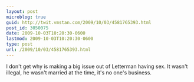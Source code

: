 ```yaml
---
layout: post
microblog: true
guid: http://twit.vmstan.com/2009/10/03/4581765393.html
post_id: 3050075
date: 2009-10-03T10:20:30-0600
lastmod: 2009-10-03T10:20:30-0600
type: post
url: /2009/10/03/4581765393.html
---
```

I don't get why is making a big issue out of Letterman having sex. It wasn't illegal, he wasn't married at the time, it's no one's business.
